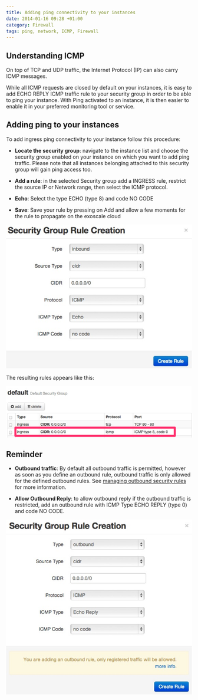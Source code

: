 ```yaml
---
title: Adding ping connectivity to your instances
date: 2014-01-16 09:28 +01:00
category: Firewall
tags: ping, network, ICMP, Firewall
---
```


## Understanding ICMP

On top of TCP and UDP traffic, the Internet Protocol (IP) can also carry
ICMP messages. 

While all ICMP requests are closed by default on your instances, it is easy
to add ECHO REPLY ICMP traffic rule to your security group in order to be able
to ping your instance.
With Ping activated to an instance, it is then easier to enable it in your 
preferred monitoring tool or service.

## Adding ping to your instances

To add ingress ping connectivity to your instance follow this procedure:

* **Locate the security group**: navigate to the instance list and choose
  the security group enabled on your instance on which you want to add ping
  traffic. Please note that all instances belonging attached to this security
  group will gain ping access too.

* **Add a rule**: in the selected Security group add a INGRESS rule, restrict
  the source IP or Network range, then select the ICMP protocol.

* **Echo**: Select the type ECHO (type 8) and code NO CODE

* **Save**: Save your rule by pressing on Add and allow a few moments for 
  the rule to propagate on the exoscale cloud

![Addin ECHO ICMP Rule](adding-ping-2.png)

The resulting rules appears like this:

![Echo ICMP Rule](adding-ping-1.png)

## Reminder

* **Outbound traffic**: By default all outbound traffic is
  permitted, however as soon as you define an outbound rule, outbound traffic
  is only allowed for the defined outbound rules. See [managing outbound
  security rules](/tutorial/outbound-traffic-rules-accept-or-deny/)
  for more information.

* **Allow Outbound Reply**: to allow outbound reply if the outbound traffic 
  is restricted, add an outbound rule with ICMP Type ECHO REPLY (type 0) and 
  code NO CODE.

![Addin ECHO REPLY ICMP Rule](adding-ping-3.png)

